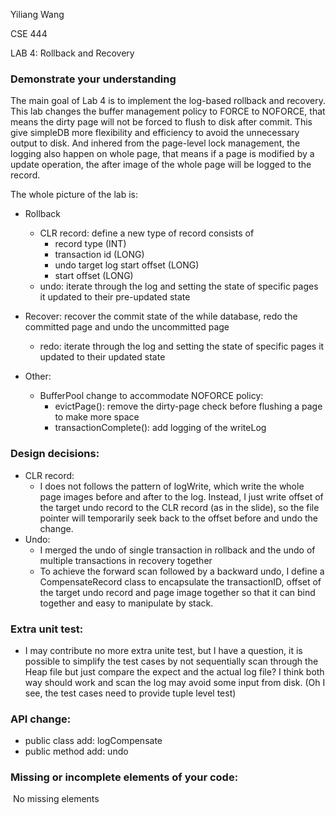 Yiliang Wang 

CSE 444 

LAB 4: Rollback and Recovery

### Demonstrate your understanding

The main goal of Lab 4 is to implement the log-based rollback and recovery. This lab changes the buffer management policy to FORCE to NOFORCE, that means the dirty page will not be forced to flush to disk after commit. This give simpleDB more flexibility and efficiency to avoid the unnecessary output to disk. And inhered from the page-level lock management, the logging also happen on whole page, that means if a page is modified by a update operation, the after image of the whole page will be logged to the record. 

The whole picture of the lab is:

- Rollback
  - CLR record: define a new type of record consists of
    - record type (INT)
    - transaction id (LONG)
    - undo target log start offset (LONG)
    - start offset (LONG)
  - undo: iterate through the log and setting the state of specific  pages it updated to their pre-updated state

- Recover: recover the commit state of the while database, redo the committed page and undo the uncommitted page
  - redo: iterate through the log and setting the state of specific  pages it updated to their updated state
- Other:
  - BufferPool change to accommodate NOFORCE policy:
    - evictPage(): remove the dirty-page check before flushing a page to make more space
    - transactionComplete(): add logging of the writeLog

### Design decisions:

- CLR record: 
  - I does not follows the pattern of logWrite, which write the whole page images before and after to the log. Instead, I just write offset of the target undo record to the CLR record (as in the slide), so the file pointer will temporarily seek back to the offset before and undo the change.
- Undo:
  - I merged the undo of single transaction in rollback and the undo of multiple transactions in recovery together
  - To achieve the forward scan followed by a backward undo, I define a CompensateRecord class to encapsulate the transactionID, offset of the target undo record and page image together so that it can bind together and easy to manipulate by stack. 

### Extra unit test:

- I may contribute no more extra unite test, but I have a question, it is possible to simplify the test cases by not sequentially scan through the Heap file but just compare the expect and the actual log file? I think both way should work and scan the log   may avoid some input from disk. (Oh I see, the test cases need to provide tuple level test)

### API  change:

- public class add: logCompensate
- public method add: undo

### Missing or incomplete elements of your code: 

​	No missing elements

